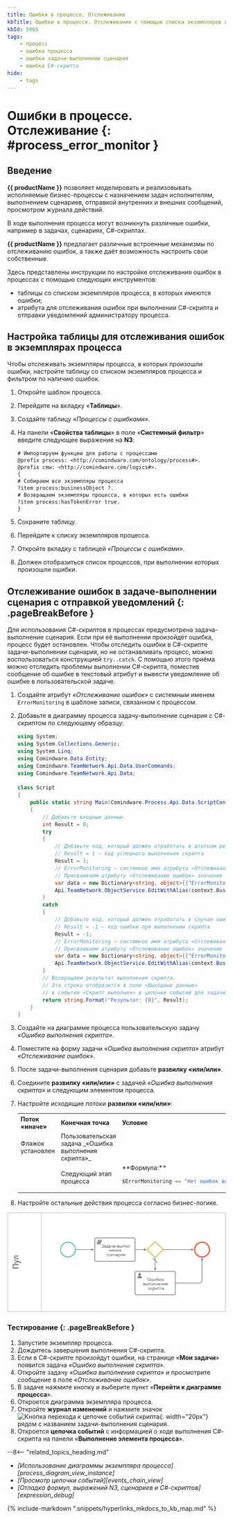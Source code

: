 ```yaml
---
title: Ошибки в процессе. Отслеживание
kbTitle: Ошибки в процессе. Отслеживание с помощью списка экземпляров и уведомлений
kbId: 5065
tags:
    - процесс
    - ошибка процесса
    - ошибка задачи-выполнении сценария
    - ошибка C#-скрипта
hide:
    - tags
---
```


# Ошибки в процессе. Отслеживание {: #process_error_monitor }

## Введение

**{{ productName }}** позволяет моделировать и реализовывать исполняемые бизнес-процессы с назначением задач исполнителям, выполнением сценариев, отправкой внутренних и внешних сообщений, просмотром журнала действий.

В ходе выполнения процесса могут возникнуть различные ошибки, например в задачах, сценариях, C#-скриптах.

**{{ productName }}** предлагает различные встроенные механизмы по отслеживанию ошибок, а также даёт возможность настроить свои собственные.

Здесь представлены инструкции по настройке отслеживания ошибок в процессах с помощью следующих инструментов:

- таблицы со списком экземпляров процесса, в которых имеются ошибки;
- атрибута для отслеживания ошибок при выполнении C#-скрипта и отправки уведомлений администратору процесса.

## Настройка таблицы для отслеживания ошибок в экземплярах процесса

Чтобы отслеживать экземпляры процесса, в которых произошли ошибки, настройте таблицу со списком экземпляров процесса и фильтром по наличию ошибок.

1. Откройте шаблон процесса.
2. Перейдите на вкладку «**Таблицы**».
3. Создайте таблицу _«Процессы с ошибками»_.
4. На панели «**Свойства таблицы**» в поле «**Системный фильтр**» введите следующее выражение на **N3**:

    ``` turtle
    # Импортируем функции для работы с процессами
    @prefix process: <http://comindware.com/ontology/process#>.
    @prefix cmw: <http://comindware.com/logics#>.
    {
    # Собираем все экземпляры процесса
    ?item process:businessObject ?.
    # Возвращаем экземпляры процесса, в которых есть ошибки
    ?item process:hasTokenError true.
    }
    ```

5. Сохраните таблицу.
6. Перейдите к списку экземпляров процесса.
7. Откройте вкладку с таблицей _«Процессы с ошибками»_.
8. Должен отобразиться список процессов, при выполнении которых произошли ошибки.

## Отслеживание ошибок в задаче-выполнении сценария с отправкой уведомлений {: .pageBreakBefore }

Для использования C#-скриптов в процессах предусмотрена задача-выполнение сценария. Если при её выполнении произойдёт ошибка, процесс будет остановлен. Чтобы отследить ошибки в C#-скрипте задачи-выполнении сценария, но не останавливать процесс, можно воспользоваться конструкцией `try..catch`. С помощью этого приёма можно отследить проблемы выполнении C#-скрипта, поместив сообщение об ошибке в текстовый атрибут и вывести уведомление об ошибке в пользовательской задаче.

1. Создайте атрибут _«Отслеживание ошибок»_ с системным именем `ErrorMonitoring` в шаблоне записи, связанном с процессом.
2. Добавьте в диаграмму процесса задачу-выполнение сценария с C#-скриптом по следующему образцу:

    ``` cs
    using System;
    using System.Collections.Generic;
    using System.Linq;
    using Comindware.Data.Entity;
    using Comindware.TeamNetwork.Api.Data.UserCommands;
    using Comindware.TeamNetwork.Api.Data;

    class Script
    {
        public static string Main(Comindware.Process.Api.Data.ScriptContext context, Comindware.Entities entities)
        {
            // Добавьте входные данные.
            int Result = 0;
            try
            {
                // Добавьте код, который должен отработать в штатном режиме.
                // Result = 1 — код успешного выполнения скрипта
                Result = 1;
                // ErrorMonitoring — системное имя атрибута «Отслеживание ошибок».
                // Присваиваем атрибуту «Отслеживание ошибок» значение "Нет ошибок выполнения скрипта".
                var data = new Dictionary<string, object>{{"ErrorMonitoring", "Нет ошибок выполнения скрипта"}};
                Api.TeamNetwork.ObjectService.EditWithAlias(context.BusinessObjectId, data);
            }
            catch
            {
                // Добавьте код, который должен отработать в случае ошибки.
                // Result = -1 — код ошибки при выполнении скрипта
                Result = -1;
                // ErrorMonitoring — системное имя атрибута «Отслеживание ошибок».
                // Присваиваем атрибуту «Отслеживание ошибок» значение "Ошибка выполнения скрипта".
                var data = new Dictionary<string, object>{{"ErrorMonitoring", "Ошибка выполнения скрипта"}};
                Api.TeamNetwork.ObjectService.EditWithAlias(context.BusinessObjectId, data);
            }
            // Возвращаем результат выполнения скрипта.
            // Эта строка отобразится в поле «Выходные данные» 
            // в событии «Скрипт выполнен» в цепочке событий для задачи-выполнения сценария.
            return string.Format("Результат: {0}", Result);
        }
    }
    ```

3. Создайте на диаграмме процесса пользовательскую задачу _«Ошибка выполнения скрипта»_.
4. Поместите на форму задачи _«Ошибка выполнения скрипта»_ атрибут _«Отслеживание ошибок»_.
5. После задачи-выполнения сценария добавьте **развилку «или/или»**.
6. Соедините **развилку «или/или»** с задачей _«Ошибка выполнения скрипта»_ и следующим элементом процесса.
7. Настройте исходящие потоки **развилки «или/или»**:

    <table markdown="block">
    <tbody markdown="block">
    <tr markdown="block">
    <th markdown="block">
    Поток «иначе»
    </th>
    <th markdown="block">
    Конечная точка
    </th>
    <th markdown="block">
    Условие
    </th>
    </tr>
    <tr markdown="block">
    <td markdown="block">
    Флажок установлен
    </td>
    <td markdown="block">
    Пользовательская задача _«Ошибка выполнения скрипта»_
    </td>
    <td markdown="block">
    </td>
    </tr>
    <tr markdown="block">
    <td markdown="block">
    </td>
    <td markdown="block">
    Следующий этап процесса
    </td>
    <td markdown="block">
    **Формула:**

    ``` cs
    $ErrorMonitoring == "Нет ошибок выполнения скрипта"
    ```

    </td>
    </tr>
    </tbody>
    </table>

8. Настройте остальные действия процесса согласно бизнес-логике.

_![Диаграмма процесса с использованием задачи «Ошибка выполнения скрипта»](img/process_debug_process_diagram.png)_

### Тестирование {: .pageBreakBefore }

1. Запустите экземпляр процесса.
2. Дождитесь завершения выполнения C#-скрипта.
3. Если в C#-скрипте произойдут ошибки, на странице «**Мои задачи**» появится задача _«Ошибка выполнения скрипта»_.
4. Откройте задачу _«Ошибка выполнения скрипта»_ и просмотрите сообщение в поле _«Отслеживание ошибок»_.
5. В задаче нажмите кнопку <i class="fa-light fa-edit"></i> и выберите пункт «**Перейти к диаграмме процесса**».
6. Откроется диаграмма экземпляра процесса.
7. Откройте **журнал изменений** и нажмите значок ![Кнопка перехода к цепочке событий скрипта](expression_debug_script_button.png){: width="20px"} рядом с названием задачи-выполнения сценария.
8. Откроется **цепочка событий** с информацией о ходе выполнения C#-скрипта на панели «**Выполнение элемента процесса**».

<div class="relatedTopics" markdown="block">

--8<-- "related_topics_heading.md"

- _[Использование диаграммы экземпляра процесса][process_diagram_view_instance]_
- _[Просмотр цепочки событий][events_chain_view]_
- _[Отладка формул, выражений N3, сценариев и C#-скриптов][expression_debug]_

</div>

{% include-markdown ".snippets/hyperlinks_mkdocs_to_kb_map.md" %}
